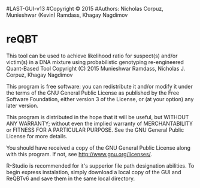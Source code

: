 #LAST-GUI-v13
#Copyright © 2015
#Authors: Nicholas Corpuz, Munieshwar (Kevin) Ramdass, Khagay Nagdimov

# reQBT
This tool can be used to achieve likelihood ratio for suspect(s) and/or victim(s) in a DNA mixture using probabilistic genotyping
re-engineered Quant-Based Tool Copyright (C) 2015 Munieshwar Ramdass, Nicholas J. Corpuz, Khagay Nagdimov

This program is free software: you can redistribute it and/or modify
it under the terms of the GNU General Public License as published by
the Free Software Foundation, either version 3 of the License, or
(at your option) any later version.

This program is distributed in the hope that it will be useful,
but WITHOUT ANY WARRANTY; without even the implied warranty of
MERCHANTABILITY or FITNESS FOR A PARTICULAR PURPOSE. See the
GNU General Public License for more details.

You should have received a copy of the GNU General Public License
along with this program. If not, see <http://www.gnu.org/licenses/>.

R-Studio is recommended for it's supperior file path designation abilities. 
To begin express instalation, simply download a local copy of the GUI and ReQBTv6 and save them in the same local directory. 
